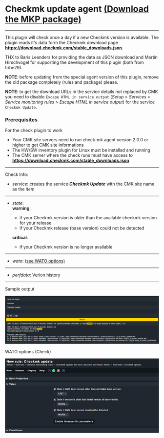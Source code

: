 # Checkmk update agent [(Download the MKP package)](/../../../-/raw/master/checkmk_update.mkp "Download MKP package")

---

This plugin will check once a day if a new Checkmk version is available. The plugin reads it's data form the Checkmk download page **https://download.checkmk.com/stable_downloads.json**.

THX to Baris Leenders for providing the data as JSON download and Martin Hirschvogel for supporting the development of this plugin (both from tribe29).

**NOTE**: before updating from the special agent version of this plugin, remove the old package completely (rules and package) please. 

**NOTE**: to get the download URLs in the service details not replaced by CMK you need to disable `Escape HTML in service output` (_Setup_ > _Services_ > _Service monitoring rules_ > _Escape HTML in service output_) for the service `Checkmk Update`.

### Prerequisites

For the check plugin to work
- Your CMK site servers need to run check-mk agent version 2.0.0 or higher to get CMK site informations
- The HW/SW inventory plugin for Linux must be installad and running
- The CMK server where the check runs must have access to **https://download.checkmk.com/stable_downloads.json**

---
Check Info:

* *service*: creates the service **_Checkmk Update_** with the CMK site name as the _item_
---
* *state*: \
    **warning**: 
    * if your Checkmk version is older than the available checkmk version for your release
    * if your Checkmk release (base version) could not be detected

    **critical**: 
    * if your Checkmk version is no longer available
---
* *wato*: [(see WATO options)](/../../../-/raw/master/doc/wato.png "see WATO options")
---
* *perfdata*: Verion history

---
Sample output

![sample output](/doc/sample.png?raw=true "sample output")

WATO options (Check)

![WATO options](/doc/wato.png?raw=true "WATO options")
